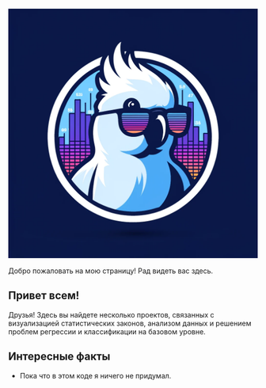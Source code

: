 
![Логотип проекта](gitlogo.webp)

Добро пожаловать на мою страницу! Рад видеть вас здесь.

## Привет всем!

Друзья! Здесь вы найдете несколько проектов, связанных с визуализацией статистических законов, анализом данных и решением проблем регрессии и классификации на базовом уровне.

## Интересные факты

- Пока что в этом коде я ничего не придумал.
